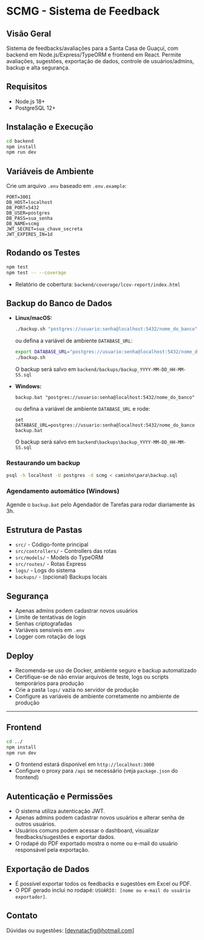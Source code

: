 # SCMG - Sistema de Feedback

## Visão Geral
Sistema de feedbacks/avaliações para a Santa Casa de Guaçuí, com backend em Node.js/Express/TypeORM e frontend em React. Permite avaliações, sugestões, exportação de dados, controle de usuários/admins, backup e alta segurança.

## Requisitos
- Node.js 18+
- PostgreSQL 12+

## Instalação e Execução

```bash
cd backend
npm install
npm run dev
```

## Variáveis de Ambiente
Crie um arquivo `.env` baseado em `.env.example`:

```
PORT=3001
DB_HOST=localhost
DB_PORT=5432
DB_USER=postgres
DB_PASS=sua_senha
DB_NAME=scmg
JWT_SECRET=sua_chave_secreta
JWT_EXPIRES_IN=1d
```

## Rodando os Testes

```bash
npm test
npm test -- --coverage
```
- Relatório de cobertura: `backend/coverage/lcov-report/index.html`

## Backup do Banco de Dados

- **Linux/macOS:**
  ```bash
  ./backup.sh "postgres://usuario:senha@localhost:5432/nome_do_banco"
  ```
  ou defina a variável de ambiente `DATABASE_URL`:
  ```bash
  export DATABASE_URL="postgres://usuario:senha@localhost:5432/nome_do_banco"
  ./backup.sh
  ```
  O backup será salvo em `backend/backups/backup_YYYY-MM-DD_HH-MM-SS.sql`

- **Windows:**
  ```
  backup.bat "postgres://usuario:senha@localhost:5432/nome_do_banco"
  ```
  ou defina a variável de ambiente `DATABASE_URL` e rode:
  ```
  set DATABASE_URL=postgres://usuario:senha@localhost:5432/nome_do_banco
  backup.bat
  ```
  O backup será salvo em `backend\backups\backup_YYYY-MM-DD_HH-MM-SS.sql`

### Restaurando um backup
```bash
psql -h localhost -U postgres -d scmg < caminho\para\backup.sql
```

### Agendamento automático (Windows)
Agende o `backup.bat` pelo Agendador de Tarefas para rodar diariamente às 3h.

## Estrutura de Pastas
- `src/` - Código-fonte principal
- `src/controllers/` - Controllers das rotas
- `src/models/` - Models do TypeORM
- `src/routes/` - Rotas Express
- `logs/` - Logs do sistema
- `backups/` - (opcional) Backups locais

## Segurança
- Apenas admins podem cadastrar novos usuários
- Limite de tentativas de login
- Senhas criptografadas
- Variáveis sensíveis em `.env`
- Logger com rotação de logs

## Deploy
- Recomenda-se uso de Docker, ambiente seguro e backup automatizado
- Certifique-se de não enviar arquivos de teste, logs ou scripts temporários para produção
- Crie a pasta `logs/` vazia no servidor de produção
- Configure as variáveis de ambiente corretamente no ambiente de produção

---

## Frontend

```bash
cd ../
npm install
npm run dev
```
- O frontend estará disponível em `http://localhost:3000`
- Configure o proxy para `/api` se necessário (veja `package.json` do frontend)

## Autenticação e Permissões
- O sistema utiliza autenticação JWT.
- Apenas admins podem cadastrar novos usuários e alterar senha de outros usuários.
- Usuários comuns podem acessar o dashboard, visualizar feedbacks/sugestões e exportar dados.
- O rodapé do PDF exportado mostra o nome ou e-mail do usuário responsável pela exportação.

## Exportação de Dados
- É possível exportar todos os feedbacks e sugestões em Excel ou PDF.
- O PDF gerado inclui no rodapé: `USUÁRIO: [nome ou e-mail do usuário exportador]`.

## Contato
Dúvidas ou sugestões: [devnatacfig@hotmail.com] 